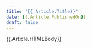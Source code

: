 ```yaml
---
title: "{{.Article.Title}}"
date: {{.Article.PublishedOn}}
draft: false
---
```


{{.Article.HTMLBody}}